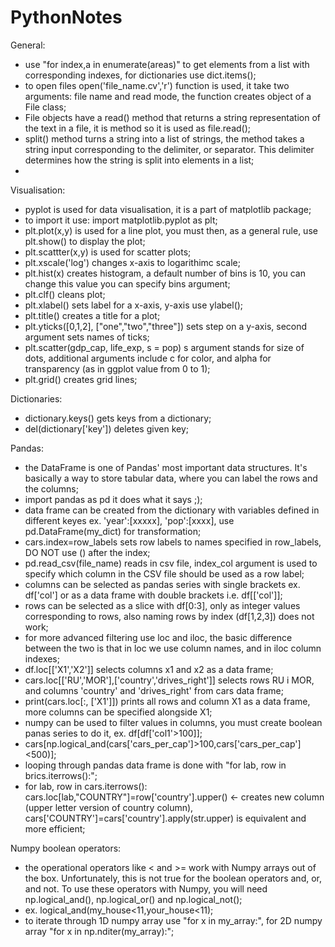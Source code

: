 # PythonNotes

General:
- use "for index,a in enumerate(areas)" to get elements from a list with corresponding indexes, for dictionaries use dict.items();
- to open files open('file_name.cv','r') function is used, it take two arguments: file name and read mode, the function creates object of a File class; 
- File objects have a read() method that returns a string representation of the text in a file, it is method so it is used as file.read();
- split() method turns a string into a list of strings, the method takes a string input corresponding to the delimiter, or separator. This delimiter determines how the string is split into elements in a list;
- 

Visualisation:
- pyplot is used for data visualisation, it is a part of matplotlib package;
- to import it use: import matplotlib.pyplot as plt;
- plt.plot(x,y) is used for a line plot, you must then, as a general rule, use plt.show() to display the plot;
- plt.scattter(x,y) is used for scatter plots;
- plt.xscale('log') changes x-axis to logarithimc scale;
- plt.hist(x) creates histogram, a default number of bins is 10, you can change this value you can specify bins argument;
- plt.clf() cleans plot;
- plt.xlabel() sets label for a x-axis, y-axis use ylabel();
- plt.title() creates a title for a plot;
- plt.yticks([0,1,2], ["one","two","three"]) sets step on a y-axis, second argument sets names of ticks;
- plt.scatter(gdp_cap, life_exp, s = pop) s argument stands for size of dots, additional arguments include c for color, and alpha for transparency (as in ggplot value from 0 to 1);
- plt.grid() creates grid lines;

Dictionaries:
- dictionary.keys() gets keys from a dictionary;
- del(dictionary['key']) deletes given key;

Pandas:
- the DataFrame is one of Pandas' most important data structures. It's basically a way to store tabular data, where you can label the rows and the columns;
- import pandas as pd it does what it says ;);
- data frame can be created from the dictionary with variables defined in different keyes ex. 'year':[xxxxx], 'pop':[xxxx], use pd.DataFrame(my_dict) for transformation;
- cars.index=row_labels sets row labels to names specified in row_labels, DO NOT use () after the index;
- pd.read_csv(file_name) reads in csv file, index_col argument is used to specify which column in the CSV file should be used as a row label;
- columns can be selected as pandas series with single brackets ex. df['col'] or as a data frame with double brackets i.e. df[['col']];
- rows can be selected as a slice with df[0:3], only as integer values corresponding to rows, also naming rows by index (df[1,2,3]) does not work;
- for more advanced filtering use loc and iloc, the basic difference between the two is that in loc we use column names, and in iloc column indexes;
- df.loc[['X1','X2']] selects columns x1 and x2 as a data frame;
- cars.loc[['RU','MOR'],['country','drives_right']] selects rows RU i MOR, and columns 'country' and 'drives_right' from cars data frame;
- print(cars.loc[:, ['X1']]) prints all rows and column X1 as a data frame, more columns can be specified alongside X1; 
- numpy can be used to filter values in columns, you must create boolean panas series to do it, ex. df[df['col1'>100]];
- cars[np.logical_and(cars['cars_per_cap']>100,cars['cars_per_cap']<500)];
- looping through pandas data frame is done with "for lab, row in brics.iterrows():";
- for lab, row in cars.iterrows():
    cars.loc[lab,"COUNTRY"]=row['country'].upper() <- creates new column (upper letter version of country column), cars['COUNTRY']=cars['country'].apply(str.upper) is equivalent and more efficient;

Numpy boolean operators:
- the operational operators like < and >= work with Numpy arrays out of the box. Unfortunately, this is not true for the boolean operators and, or, and not. To use these operators with Numpy, you will need np.logical_and(), np.logical_or() and np.logical_not();
- ex. logical_and(my_house<11,your_house<11);
- to iterate through 1D numpy array use "for x in my_array:", for 2D numpy array "for x in np.nditer(my_array):";


